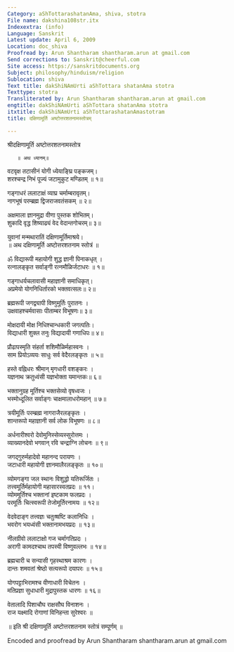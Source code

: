 ```yaml
---
Category: aShTottarashatanAma, shiva, stotra
File name: dakshina108str.itx
Indexextra: (info)
Language: Sanskrit
Latest update: April 6, 2009
Location: doc_shiva
Proofread by: Arun Shantharam shantharam.arun at gmail.com
Send corrections to: Sanskrit@cheerful.com
Site access: https://sanskritdocuments.org
Subject: philosophy/hinduism/religion
Sublocation: shiva
Text title: dakShiNAmUrti aShTottara shatanAma stotra
Texttype: stotra
Transliterated by: Arun Shantharam shantharam.arun at gmail.com
engtitle: dakShiNAmUrti aShTottara shatanAma stotra
itxtitle: dakShiNAmUrti aShTottarashatanAmastotram
title: दक्षिणामूर्ति अष्टोत्तरशतनामस्तोत्रम्

---
```

  
 श्रीदक्षिणामूर्ति अष्टोत्तरशतनामस्तोत्र   
  
       ॥ अथ ध्यानम्॥  
  
वटवृक्ष तटासीनं योगी ध्येयाङ्घ्रि पङ्कजम्।  
शरश्चन्द्र निभं पूज्यं जटामुकुट मण्डितम् ॥ १॥  
  
गङ्गाधरं ललाटाक्षं व्याघ्र चर्माम्बरावृतम्।  
नागभूषं परम्ब्रह्म द्विजराजवतंसकम् ॥ २॥  
  
अक्षमाला ज्ञानमुद्रा वीणा पुस्तक शोभितम्।  
शुकादि वृद्ध शिष्याढ्यं वेद वेदान्तगोचरम्॥ ३॥  
  
युवानां मन्मथारातिं दक्षिणामूर्तिमाश्रये।  
॥ अथ दक्षिणामूर्ति अष्टोत्तरशतनाम स्तोत्रं ॥  
  
ॐ विद्यारूपी महायोगी शुद्ध ज्ञानी पिनाकधृत् ।  
रत्नालङ्कृत सर्वाङ्गी रत्नमौळिर्जटाधरः ॥ १॥  
  
गङ्गाधर्यचलावासी महाज्ञानी समाधिकृत्।  
अप्रमेयो योगनिधिर्तारको भक्तवत्सलः॥ २॥  
  
ब्रह्मरूपी जगद्व्यापी विष्णुमूर्तिः पुरातनः ।  
उक्षवाहश्चर्मवासाः पीताम्बर विभूषणः॥ ३॥  
  
मोक्षदायी मोक्ष निधिश्चान्धकारी जगत्पतिः।  
विद्याधारी शुक्ल तनुः विद्यादायी गणाधिपः॥ ४॥  
  
प्रौढापस्मृति संहर्ता शशिमौळिर्महास्वनः ।  
साम प्रियोऽव्ययः साधुः सर्व वेदैरलङ्कृतः ॥ ५॥  
  
हस्ते वह्निधरः श्रीमान् मृगधारी वशङ्करः ।  
यज्ञनाथ क्रतुध्वंसी यज्ञभोक्ता यमान्तकः॥ ६॥  
  
भक्तानुग्रह मूर्तिश्च भक्तसेव्यो वृषध्वजः ।  
भस्मोध्दूलित सर्वाङ्गः चाक्षमालाधरोमहान् ॥ ७॥  
  
त्रयीमूर्तिः परम्ब्रह्म नागराजैरलङ्कृतः ।  
शान्तरूपो महाज्ञानी सर्व लोक विभूषणः ॥ ८॥  
  
अर्धनारीश्वरो देवोमुनिस्सेव्यस्सुरोत्तमः ।  
व्याख्यानदेवो भगवान् रवि चन्द्राग्नि लोचनः ॥ ९॥  
  
जगद्गुरुर्महादेवो महानन्द परायणः ।  
जटाधारी महायोगी ज्ञानमालैरलङ्कृतः ॥ १०॥  
  
व्योमगङ्गा जल स्थानः विशुद्धो यतिरूर्जितः ।  
तत्त्वमूर्तिर्महायोगी महासारस्वतप्रदः ॥ ११।  
व्योममूर्तिश्च भक्तानां इष्टकाम फलप्रदः ।  
परमूर्तिः चित्स्वरूपी तेजोमूर्तिरनामयः ॥ १२॥  
  
वेदवेदाङ्ग तत्त्वज्ञः चतुःष्षष्टि कलानिधिः ।  
भवरोग भयध्वंसी भक्तानामभयप्रदः ॥ १३॥  
  
नीलग्रीवो ललाटाक्षो गज चर्मागतिप्रदः ।  
अरागी कामदश्चाथ तपस्वी विष्णुवल्लभः ॥ १४॥  
  
ब्रह्मचारी च सन्यासी गृहस्थाश्रम कारणः ।  
दान्तः शमवतां श्रेष्ठो सत्यरूपो दयापरः ॥ १५॥  
  
योगपट्टाभिरामश्च वीणाधारी विचेतनः ।  
मतिप्रज्ञा सुधाधारी मुद्रापुस्तक धारणः ॥ १६॥  
  
वेतालादि पिशाचौघ राक्षसौघ विनाशनः ।  
राज यक्ष्मादि रोगाणां विनिहन्ता सुरेश्वरः ॥  
  
॥ इति श्री दक्षिणामूर्ति अष्टोत्तरशतनाम स्तोत्रं सम्पूर्णम् ॥  
  
  
Encoded and proofread by Arun Shantharam shantharam.arun at gmail.com  
  
